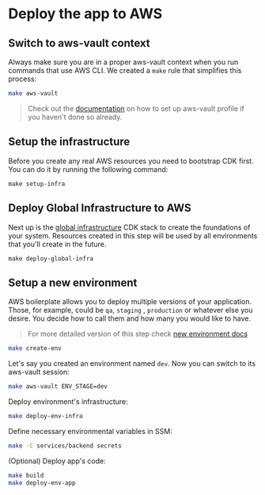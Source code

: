 # Deploy the app to AWS

## Switch to aws-vault context
Always make sure you are in a proper aws-vault context when you run commands that use AWS CLI.
We created a `make` rule that simplifies this process:

```sh
make aws-vault
```

> Check out the [documentation](/docs/aws-vault.md) on how to set up aws-vault profile if you haven't done so already.

## Setup the infrastructure
Before you create any real AWS resources you need to bootstrap CDK first. You can do it by running the following command:

```shell
make setup-infra
```

##  Deploy Global Infrastructure to AWS
Next up is the [global infrastructure](/docs/infrastructure-components.md#global-infrastructure) CDK stack to create 
the foundations of your system. Resources created in this step will be used by all environments that you'll create in the 
future.

```shell
make deploy-global-infra
```

## Setup a new environment
AWS boilerplate allows you to deploy multiple versions of your application. Those, for example, could be `qa`, `staging`
, `production` or whatever else you desire. You decide how to call them and how many you would like to have.

> For more detailed version of this step check [new environment docs](/docs/app-environment)

```sh
make create-env
```

Let's say you created an environment named `dev`. Now you can switch to its aws-vault session:
```sh
make aws-vault ENV_STAGE=dev
```

Deploy environment's infrastructure:
```sh
make deploy-env-infra 
```

Define necessary environmental variables in SSM:
```sh
make -C services/backend secrets
```

(Optional) Deploy app's code:
```sh
make build
make deploy-env-app
```

